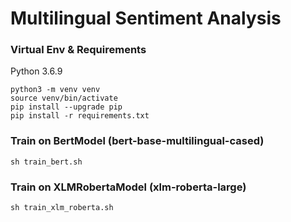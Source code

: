 # Multilingual Sentiment Analysis

### Virtual Env & Requirements

Python 3.6.9
```
python3 -m venv venv
source venv/bin/activate
pip install --upgrade pip
pip install -r requirements.txt
```

### Train on BertModel (bert-base-multilingual-cased)

```
sh train_bert.sh
```

### Train on XLMRobertaModel (xlm-roberta-large)

```
sh train_xlm_roberta.sh
```
